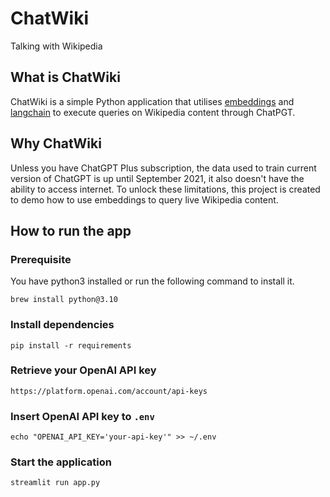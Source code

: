 # ChatWiki

Talking with Wikipedia

## What is ChatWiki

ChatWiki is a simple Python application that utilises [embeddings](https://platform.openai.com/docs/guides/embeddings) and [langchain](https://github.com/hwchase17/langchain) to execute queries on Wikipedia content through ChatPGT.

## Why ChatWiki

Unless you have ChatGPT Plus subscription, the data used to train current version of ChatGPT is up until September 2021, it also doesn't have the ability to access internet. To unlock these limitations, this project is created to demo how to use embeddings to query live Wikipedia content.

## How to run the app

### Prerequisite

You have python3 installed or run the following command to install it.
```
brew install python@3.10
```

### Install dependencies

```
pip install -r requirements
```

### Retrieve your OpenAI API key

```
https://platform.openai.com/account/api-keys
```

### Insert OpenAI API key to `.env`

```
echo "OPENAI_API_KEY='your-api-key'" >> ~/.env
```

### Start the application

```
streamlit run app.py
```